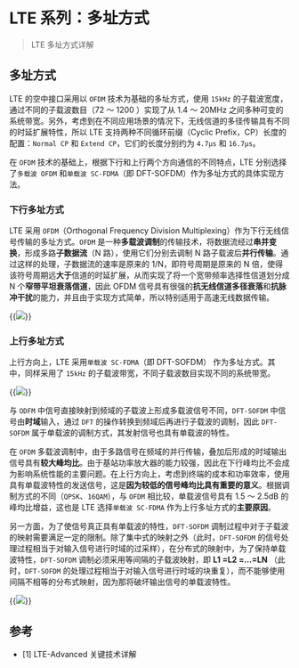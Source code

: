 # LTE 系列：多址方式


> LTE 多址方式详解

<!--more-->

## 多址方式

LTE 的空中接口采用以 `OFDM` 技术为基础的多址方式，使用 `15kHz` 的子载波宽度，通过不同的子载波数目（72 ～ 1200 ）实现了从 1.4 ～ 20MHz 之间多种可变的系统带宽。另外，考虑到在不同应用场景的情况下，无线信道的多径传输具有不同的时延扩展特性，所以 LTE 支持两种不同循环前缀（Cyclic Prefix，CP）长度的配置：`Normal CP` 和 `Extend CP`，它们的长度分别约为 `4.7μs` 和 `16.7μs`。

在 `OFDM` 技术的基础上，根据下行和上行两个方向通信的不同特点，LTE 分别选择了`多载波 OFDM` 和`单载波 SC-FDMA`（即 DFT-SOFDM）作为多址方式的具体实现方法。

### 下行多址方式

LTE 采用 `OFDM`（Orthogonal Frequency Division Multiplexing）作为下行无线信号传输的多址方式。`OFDM` 是一种**多载波调制**的传输技术，将数据流经过**串并变换**，形成多路**子数据流**（N 路），使用它们分别去调制 N 路子载波后**并行传输**。通过这样的处理，子数据流的速率是原来的 1/N，即符号周期是原来的 N 倍，使得该符号周期远**大于**信道的时延扩展，从而实现了将一个宽带频率选择性信道划分成 N 个**窄带平坦衰落信道**，因此 OFDM 信号具有很强的**抗无线信道多径衰落**和**抗脉冲干扰**的能力，并且由于实现方式简单，所以特别适用于高速无线数据传输。

{{<image src="https://fastly.jsdelivr.net/gh/techkoala/techkoala.github.io@master/images/WirelessCommunication/LTE/LTE_Physical_Layer/LTE_physical_layer_49.webp" caption="OFDM 调制的信号处理流程">}}

### 上行多址方式

上行方向上，LTE 采用`单载波 SC-FDMA`（即 DFT-SOFDM） 作为多址方式。其中，同样采用了 `15kHz` 的子载波带宽，不同子载波数目实现不同的系统带宽。

{{<image src="https://fastly.jsdelivr.net/gh/techkoala/techkoala.github.io@master/images/WirelessCommunication/LTE/LTE_Physical_Layer/LTE_physical_layer_50.webp" caption="DFT-SOFDM 调制的信号处理流程">}}

与 `ODFM` 中信号直接映射到频域的子载波上形成多载波信号不同，`DFT-SOFDM` 中信号由**时域**输入，通过 `DFT` 的操作转换到频域后再进行子载波的调制，因此 `DFT-SOFDM` 属于单载波的调制方式，其发射信号也具有单载波的特性。

在 `OFDM` 多载波调制中，由于多路信号在频域的并行传输，叠加后形成的时域输出信号具有**较大峰均比**。由于基站功率放大器的能力较强，因此在下行峰均比不会成为影响系统性能的主要问题。在上行方向上，考虑到终端的成本和功率效率，使用具有单载波特性的发送信号，这是**因为较低的信号峰均比具有重要的意义**。根据调制方式的不同（`QPSK`、`16QAM`），与 `OFDM` 相比较，单载波信号具有 1.5 ～ 2.5dB 的峰均比增益，这也是 LTE 选择`单载波 SC-FDMA` 作为上行多址方式的**主要原因**。

另一方面，为了使信号真正具有单载波的特性，`DFT-SOFDM` 调制过程中对于子载波的映射需要满足一定的限制。除了集中式的映射之外（此时，`DFT-SOFDM` 的信号处理过程相当于对输入信号进行时域的过采样），在分布式的映射中，为了保持单载波特性，`DFT-SOFDM` 调制必须采用等间隔的子载波映射，即 **L1 =L2 =…=LN** （此时，`DFT-SOFDM` 的处理过程相当于对输入信号进行时域的块重复），而不能够使用间隔不相等的分布式映射，因为那将破坏输出信号的单载波特性。

{{<image src="https://fastly.jsdelivr.net/gh/techkoala/techkoala.github.io@master/images/WirelessCommunication/LTE/LTE_Physical_Layer/LTE_physical_layer_51.webp" caption="OFDM/DFT-SOFDM 的子载波映射">}}

## 参考

- [1] LTE-Advanced 关键技术详解

